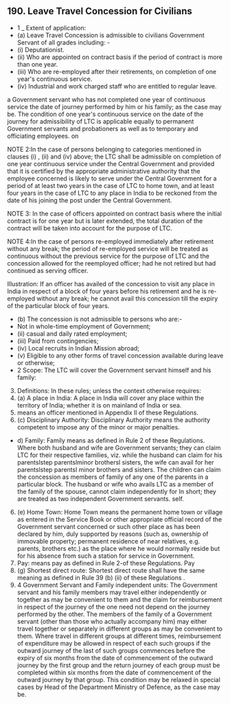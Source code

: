 ## 190. Leave Travel Concession for Civilians

- 1 \_ Extent of application:
- (a) Leave Travel Concession is admissible to civilians Government Servant of all grades including: -
- (i)   Deputationist.
- (ii) Who are appointed on contract basis if the period of contract is more than one year.
- (iii) Who are re-employed after their retirements, on completion of one year's continuous service.
- (iv)   Industrial and work charged staff who are entitled to regular leave.

a Government servant who has not completed one year of continuous service the date of journey performed by him or his family; as the case may be. The condition of one year's continuous service on the date of the journey for admissibility of LTC is applicable equally to permanent Government servants and probationers as well as to temporary and officiating employees. on

NOTE 2:In the case of persons belonging to categories mentioned in clauses (i) , (ii) and (iv) above; the LTC shall be admissible on completion of one year continuous service under the Central Government and provided that it is certified by the appropriate administrative authority that the employee concerned is likely to serve under the Central Government for a period of at least two years in the case of LTC to home town, and at least four years in the case of LTC to any place in India to be reckoned from the date of his joining the post under the Central Government.

NOTE 3: In the case of officers appointed on contract basis where the initial contract is for one year but is later extended, the total duration of the contract will be taken into account for the purpose of LTC.

NOTE 4:In the case of persons re-employed immediately after retirement without any break; the period of re-employed service will be treated as continuous without the previous service for the purpose of LTC and the concession allowed for the reemployed officer; had he not retired but had continued as serving officer.

Illustration: If an officer has availed of the concession to visit any place in India in respect of a block of four years before his retirement and he is re-employed without any break; he cannot avail this concession till the expiry of the particular block of four years.

- (b) The concession is not admissible to persons who are:-
- Not in whole-time employment of Government;
- (ii) casual and daily rated employment;
- (iii)   Paid from contingencies;
- (iv) Local recruits in Indian Mission abroad;
- (v) Eligible to any other forms of travel concession available during leave or otherwise;
- 2 Scope: The LTC will cover the Government servant himself and his family:

3. Definitions: In these rules; unless the context otherwise requires:
2. (a) A place in India: A place in India will cover any place within the territory of India; whether it is on mainland of India or sea.
3. means an officer mentioned in Appendix Il of these Regulations.
4. (c) Disciplinary Authority: Disciplinary Authority means the authority competent to impose any of the minor or major penalties.
- d)   Family: Family means as defined in Rule 2 of these Regulations. Where both husband and wife are Government servants; they can claim LTC for their respective families, viz. while the husband can claim for his parentslstep parentslminor brothersl sisters, the wife can avail for her parentslstep parentsl minor brothers and sisters. The children can claim the concession as members of family of any one of the parents in a particular block. The husband or wife who avails LTC as a member of the family of the spouse, cannot claim independently for In short; they are treated as two independent Government servants. self.
6. (e) Home Town: Home Town means the permanent home town or village as entered in the Service Book or other appropriate official record of the Government servant concerned or such other place as has been declared by him, duly supported by reasons (such as, ownership of immovable property; permanent residence of near relatives, e.g. parents, brothers etc.) as the place where he would normally reside but for his absence from such a station for service in Government.
7. Pay: means pay as defined in Rule 2-of these Regulations. Pay
8. (g) Shortest direct route: Shortest direct route shall have the same meaning as defined in Rule 39 (b) (ii) of these Regulations .
9. 4 Government Servant and Family independent units: The Government servant and his family members may travel either independently or together as may be convenient to them and the claim for reimbursement in respect of the journey of the one need not depend on the journey performed by the other.  The members of the family of a Government servant (other than those who actually accompany him) may either travel together or separately in different groups as may be convenient to them. Where travel in different groups at different times, reimbursement of expenditure may be allowed in respect of each such groups if the outward journey of the last of such groups commences before the expiry of six months from the date of commencement of the outward journey by the first group and the return journey of each group must be completed within six months from the date of commencement of the outward journey by that group. This condition may be relaxed in special cases by Head of the Department Ministry of Defence, as the case may be.
